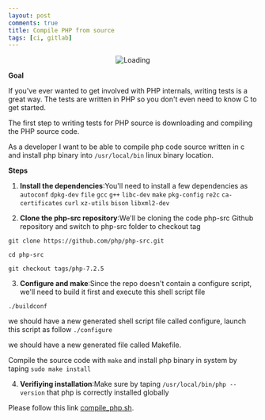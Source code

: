 ```yaml
---
layout: post
comments: true
title: Compile PHP from source
tags: [ci, gitlab]
---
```


<p align="center">
  <img alt="Loading" src="https://cdn2.iconfinder.com/data/icons/designer-skills/128/code-programming-php-software-develop-command-language-512.png">
</p>

**Goal**

If you've ever wanted to get involved with PHP internals, writing tests is a great way. The tests are written in PHP so you don't even need to know C to get started.

The first step to writing tests for PHP source is downloading and compiling the PHP source code.

As a developer
I want to be able to compile php code source written in c and install php binary into `/usr/local/bin` linux binary location.

**Steps**

1. **Install the dependencies**:You'll need to install a few dependencies as `autoconf` `dpkg-dev` `file` `gcc` `g++` `libc-dev` `make` `pkg-config` `re2c` `ca-certificates` `curl` `xz-utils` `bison` `libxml2-dev`

2. **Clone the php-src repository**:We'll be cloning the code php-src Github repository and switch to php-src folder to checkout tag
 
 `git clone https://github.com/php/php-src.git`
 
 `cd php-src`
 
 `git checkout tags/php-7.2.5`

3. **Configure and make**:Since the repo doesn't contain a configure script, we'll need to build it first and execute this shell script file
 
  `./buildconf`

 we should have a new generated shell script file called configure, launch this script as follow
  `./configure`

 we should have a new generated file called Makefile. 
   
  Compile the source code with `make`  and install php binary in system by taping `sudo make install`

4. **Verifiying installation**:Make sure by taping `/usr/local/bin/php --version` that php is correctly installed globally

Please follow this link [compile_php.sh](https://github.com/dridi-sirine/compile_php).
